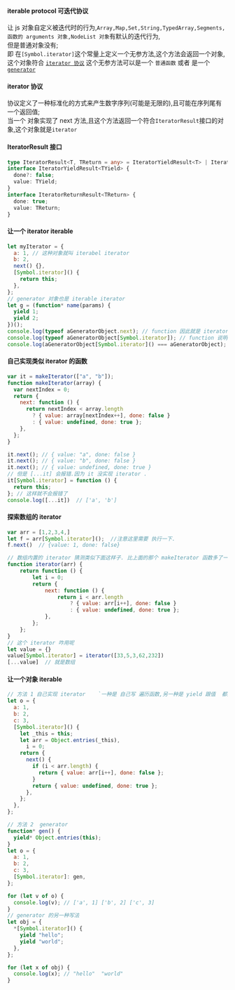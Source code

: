 #### iterable protocol 可迭代协议

让 js 对象自定义被迭代时的行为,`Array,Map,Set,String,TypedArray,Segments,函数的 arguments 对象,NodeList 对象`有默认的迭代行为,  
但是普通对象没有;  
即 在`[Symbol.iterator]`这个常量上定义一个无参方法,这个方法会返回一个对象,这个对象符合 [`iterator 协议`](#iterator-协议)
这个无参方法可以是一个 `普通函数` 或者 是一个 [`generator`](/front/ecma/generator.md)

#### iterator 协议

协议定义了一种标准化的方式来产生数字序列(可能是无限的),且可能在序列尾有一个返回值;  
当一个 对象实现了 next 方法,且这个方法返回一个符合`IteratorResult`接口的对象,这个对象就是`iterator`

#### IteratorResult 接口

```ts
type IteratorResult<T, TReturn = any> = IteratorYieldResult<T> | IteratorReturnResult<TReturn>;
interface IteratorYieldResult<TYield> {
  done?: false;
  value: TYield;
}
interface IteratorReturnResult<TReturn> {
  done: true;
  value: TReturn;
}
```

#### 让一个 iterator iterable

```js
let myIterator = {
  a: 1, // 这种对象就叫 iterabel iterator
  b: 2,
  next() {},
  [Symbol.iterator]() {
    return this;
  },
};
// generator 对象也是 iterable iterator
let g = (function* name(params) {
  yield 1;
  yield 2;
})();
console.log(typeof aGeneratorObject.next); // function 因此就是 iterator
console.log(typeof aGeneratorObject[Symbol.iterator]); // function 说明实现了这个@@iterator method, 因此是可迭代的
console.log(aGeneratorObject[Symbol.iterator]() === aGeneratorObject); //true
```

#### 自己实现类似 iterator 的函数

```js
var it = makeIterator(["a", "b"]);
function makeIterator(array) {
  var nextIndex = 0;
  return {
    next: function () {
      return nextIndex < array.length
        ? { value: array[nextIndex++], done: false }
        : { value: undefined, done: true };
    },
  };
}

it.next(); // { value: "a", done: false }
it.next(); // { value: "b", done: false }
it.next(); // { value: undefined, done: true }
// 但是 [...it] 会报错.因为 it 没实现 iterator .
it[Symbol.iterator] = function () {
  return this;
}; // 这样就不会报错了
console.log([...it])  // ['a', 'b']
```

#### 探索数组的 iterator

```js
var arr = [1,2,3,4,]
let f = arr[Symbol.iterator]();  //注意这里需要 执行一下.
f.next()  // {value: 1, done: false}

// 数组内置的 iterator 猜测类似下面这样子. 比上面的那个 makeIterator 函数多了一层
function iterator(arr) {
    return function () {
        let i = 0;
        return {
            next: function () {
                return i < arr.length
                    ? { value: arr[i++], done: false }
                    : { value: undefined, done: true };
            },
        };
    };
}
// 这个 iterator 咋用呢
let value = {}
value[Symbol.iterator] = iterator([33,5,3,62,232])
[...value]  // 就是数组
```

#### 让一个对象 iterable

```js
// 方法 1 自己实现 iterator    `一种是 自己写 遍历函数,另一种是 yield 跟值  都是可以的`,只要最终的结果是 `Iterator`
let o = {
  a: 1,
  b: 2,
  c: 3,
  [Symbol.iterator]() {
    let _this = this;
    let arr = Object.entries(_this),
      i = 0;
    return {
      next() {
        if (i < arr.length) {
          return { value: arr[i++], done: false };
        }
        return { value: undefined, done: true };
      },
    };
  },
};

// 方法 2  generator
function* gen() {
  yield* Object.entries(this);
}
let o = {
  a: 1,
  b: 2,
  c: 3,
  [Symbol.iterator]: gen,
};

for (let v of o) {
  console.log(v); // ['a', 1] ['b', 2] ['c', 3]
}
// generator 的另一种写法
let obj = {
  *[Symbol.iterator]() {
    yield "hello";
    yield "world";
  },
};

for (let x of obj) {
  console.log(x); // "hello"  "world"
}
```
